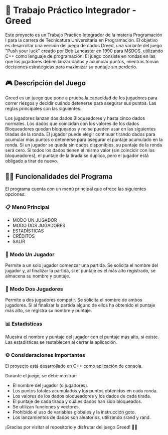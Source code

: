 # 🎲 Trabajo Práctico Integrador - Greed
Este proyecto es un Trabajo Práctico Integrador de la materia Programación I para la carrera de Tecnicatura Universitaria en Programación. El objetivo es desarrollar una versión del juego de dados Greed, una variante del juego "Push your luck" creado por Bob Lancaster en 1990 para MSDOS, utilizando C++ como lenguaje de programación. El juego consiste en rondas en las que los jugadores deben lanzar dados y acumular puntos, mientras toman decisiones estratégicas para maximizar su puntaje sin perderlo.

## 🎮 Descripción del Juego
Greed es un juego que pone a prueba la capacidad de los jugadores para correr riesgos y decidir cuándo detenerse para asegurar sus puntos. Las reglas principales son las siguientes:

Los jugadores lanzan dos dados Bloqueadores y hasta cinco dados normales.
Los dados que coincidan con los valores de los dados Bloqueadores quedan bloqueados y no se pueden usar en las siguientes tiradas de la ronda.
El jugador puede elegir continuar tirando dados para acumular más puntos o detenerse para asegurar el puntaje acumulado en la ronda.
Si un jugador se queda sin dados disponibles, su puntaje de la ronda será cero.
Si todos los dados tienen el mismo valor (sin coincidir con los bloqueadores), el puntaje de la tirada se duplica, pero el jugador está obligado a tirar de nuevo.

## 🧑‍💻 Funcionalidades del Programa
El programa cuenta con un menú principal que ofrece las siguientes opciones:

### 📋 Menú Principal
- MODO UN JUGADOR
- MODO DOS JUGADORES
- ESTADÍSTICAS
- CRÉDITOS
- SALIR

### 🎲 Modo Un Jugador
Permite a un solo jugador comenzar una partida. Se solicita el nombre del jugador y, al finalizar la partida, si el puntaje es el más alto registrado, se almacena su nombre y puntaje.

### 👥 Modo Dos Jugadores
Permite a dos jugadores competir. Se solicita el nombre de ambos jugadores. Si al finalizar la partida alguno de ellos ha obtenido el puntaje más alto, se registra su nombre y puntaje.

### 📊 Estadísticas
Muestra el nombre y puntaje del jugador con el puntaje más alto, si existe. Las estadísticas se restablecen al cerrar la aplicación.

### ⚙️ Consideraciones Importantes
El proyecto está desarrollado en C++ como aplicación de consola.

Durante el juego, se debe mostrar:
- El nombre del jugador (o jugadores).
- Los puntos totales acumulados y los puntos obtenidos en cada ronda.
- Los valores de los dados bloqueadores y los dados de cada tirada.
- El puntaje de cada tirada y cuáles dados han sido bloqueados.
- Se utilizan funciones y vectores.
- Prohibido el uso de variables globales y la instrucción goto.
- Los lanzamientos de dados son aleatorios, utilizando srand y rand.

¡Gracias por visitar el repositorio y disfrutar del juego Greed! 🎉🎲
